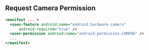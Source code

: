 ## Request Camera Permission  
```xml
<manifest ... >
  <uses-feature android:name="android.hardware.camera"
      android:required="true" />
  <uses-permission android:name="android.permission.CAMERA" />
  ...
</manifest>
```  
